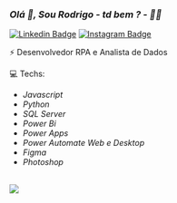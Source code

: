 ### _Olá 👋, Sou Rodrigo - td bem ? - 👨&zwj;💻_
[![Linkedin Badge](https://img.shields.io/badge/-LinkedIn-blue?style=flat-square&logo=Linkedin&logoColor=white&link=https://www.linkedin.com/in/rodrigopa-785a25168/)](https://www.linkedin.com/in/rodrigoidpa/) [![Instagram Badge](https://img.shields.io/badge/-Instagram-red?style=flat-square&logo=Instagram&logoColor=white&link=https://www.instagram.com/rodriggotv/)](https://www.instagram.com/rodriggotv/)

⚡ Desenvolvedor RPA e Analista de Dados

:computer: Techs: <br/>
  - _Javascript_ 
  - _Python_
  - _SQL Server_
  - _Power Bi_
  - _Power Apps_
  - _Power Automate Web e Desktop_
  - _Figma_
  - _Photoshop_
<br/>

<a href="https://github-readme-stats-anuraghazra1.vercel.app/api/top-langs/?username=rodrigo-id-pa&theme=tokyonight&langs_count=8">
<img align="center" src="https://github-readme-stats-anuraghazra1.vercel.app/api/top-langs/?username=rodrigo-id-pa&theme=tokyonight&langs_count=8" />
</a>


